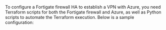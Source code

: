 To configure a Fortigate firewall HA to establish a VPN with Azure, you need Terraform scripts for both the Fortigate firewall and Azure, as well as Python scripts to automate the Terraform execution. Below is a sample configuration:

